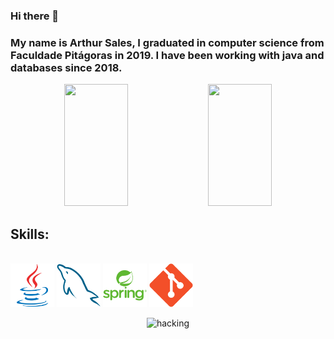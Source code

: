 ### Hi there 👋


### My name is Arthur Sales, I graduated in computer science from Faculdade Pitágoras in 2019. I have been working with java and databases since 2018.

<div align="center">
   <img width="45%" height="195px" src="https://github-readme-stats.vercel.app/api?username=arthurr-jpg&show_icons=true&theme=highcontrast">
   <img width="45%" height="195px" src="https://github-readme-stats.vercel.app/api/top-langs/?username=arthurr-jpg&hide_progress=true&theme=highcontrast">
</div>

<h2 allign="center"> Skills:</h2>
<div style="display: inline_block"><br>
  <img align="center" alt="Arthur-Java" height="70" width="70" src="https://raw.githubusercontent.com/devicons/devicon/master/icons/java/java-original.svg">
  <img align="center" alt="Arthur-MySQL" height="70" width="70" src="https://raw.githubusercontent.com/devicons/devicon/master/icons/mysql/mysql-original.svg">
  <img align="center" alt="Arthur-Spring" height="70" width="70" src="https://raw.githubusercontent.com/devicons/devicon/master/icons/spring/spring-original-wordmark.svg">
   <img align="center" alt="Arthur-Git" height="70" width="70" src="https://raw.githubusercontent.com/devicons/devicon/master/icons/git/git-original.svg">
</div>


<div align="center"><br>
<img alt="hacking" src="https://github.com/jglovier/gifs/blob/gh-pages/hacking/typity-type.gif"><br>
</div>

